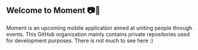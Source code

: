 ## Welcome to Moment 📷🌟

Moment is an upcoming mobile application aimed at uniting people through events. This GitHub organization mainly contains private repositories used for development purposes. There is not much to see here :)
